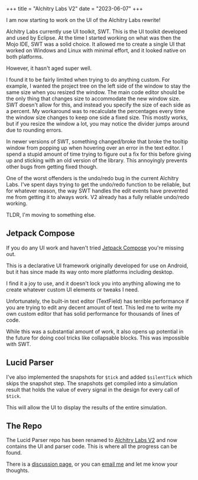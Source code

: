 +++
title = "Alchitry Labs V2"
date = "2023-06-07"
+++

I am now starting to work on the UI of the Alchitry Labs rewrite!

Alchitry Labs currently use UI toolkit, SWT. 
This is the UI toolkit developed and used by Eclipse.
At the time I started working on what was then the Mojo IDE, SWT was a solid choice.
It allowed me to create a single UI that worked on Windows and Linux with minimal effort, and it looked native on both
platforms.

However, it hasn't aged super well.

I found it to be fairly limited when trying to do anything custom.
For example, I wanted the project tree on the left side of the window to stay the same size when you resized the window.
The main code editor should be the only thing that changes size to accommodate the new window size.
SWT doesn't allow for this, and instead you specify the size of each side as a percent.
My workaround was to recalculate the percentages every time the window size changes to keep one side a fixed size.
This mostly works, but if you resize the window a lot, you may notice the divider jumps around due to rounding errors.

In newer versions of SWT, something changed/broke that broke the tooltip window from popping up when hovering over an
error in the text editor.
I spend a stupid amount of time trying to figure out a fix for this before giving up and sticking with an old version
of the library.
This annoyingly prevents other bugs from getting fixed though.

One of the worst offenders is the undo/redo bug in the current Alchitry Labs. 
I've spent days trying to get the undo/redo function to be reliable, but for whatever reason, the way SWT handles the
edit events have prevented me from getting it to always work. V2 already has a fully reliable undo/redo working.

TLDR, I'm moving to something else.

## Jetpack Compose

If you do any UI work and haven't tried [Jetpack Compose](https://github.com/JetBrains/compose-multiplatform) you're 
missing out.

This is a declarative UI framework originally developed for use on Android, but it has since made its way onto more 
platforms including desktop.

I find it a joy to use, and it doesn't lock you into anything allowing me to create whatever custom UI elements or 
tweaks I need.

Unfortunately, the built-in text editor (TextField) has terrible performance if you are trying to edit any decent amount
of text.
This led me to write my own custom editor that has solid performance for thousands of lines of code.

While this was a substantial amount of work, it also opens up potential in the future for doing cool tricks like 
collapsable blocks. This was impossible with SWT.

## Lucid Parser

I've also implemented the snapshots for `$tick` and added `$silentTick` which skips the snapshot step.
The snapshots get compiled into a simulation result that holds the value of every signal in the design for every call
of `$tick`.


This will allow the UI to display the results of the entire simulation.

## The Repo

The Lucid Parser repo has been renamed to [Alchitry Labs V2](https://github.com/alchitry/Alchitry-Labs-V2) and now 
contains the UI and parser code. 
This is where all the progress can be found.

There is a [discussion page](https://github.com/alchitry/Alchitry-Labs-V2/discussions), or you can 
[email me](mailto:justin@alchitry.com) and let me know your thoughts.
